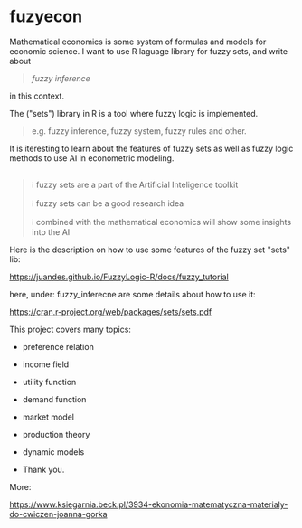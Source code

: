 # fuzyecon
Mathematical economics is some system of formulas and models for economic science.
I want to use R laguage library for fuzzy sets, and write about

> *fuzzy inference*

in this context.

The ("sets") library in R is a tool where fuzzy logic is implemented.

> e.g. fuzzy inference, fuzzy system, fuzzy rules and other.

It is iteresting to learn about the features of fuzzy sets as well as fuzzy logic methods to use AI in econometric modeling.

## 

> ℹ️ fuzzy sets are a part of the Artificial Inteligence toolkit
> 
> ℹ️ fuzzy sets can be a good research idea
> 
> ℹ️ combined with the mathematical economics will show some insights into the AI

Here is the description on how to use some features of the fuzzy set "sets" lib:

https://juandes.github.io/FuzzyLogic-R/docs/fuzzy_tutorial

here, under: fuzzy_inferecne are some details about how to use it:

https://cran.r-project.org/web/packages/sets/sets.pdf

This project covers many topics:

* preference relation
* income field
* utility function
* demand function
* market model
* production theory
* dynamic models

* Thank you.

More: 

https://www.ksiegarnia.beck.pl/3934-ekonomia-matematyczna-materialy-do-cwiczen-joanna-gorka
